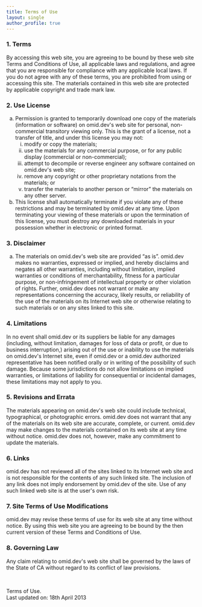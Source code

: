 ```yaml
---
title: Terms of Use
layout: single
author_profile: true
---
```

### 1. Terms

By accessing this web site, you are agreeing to be bound by these web site Terms and Conditions of Use, all applicable laws and regulations, and agree that you are responsible for compliance with any applicable local laws. If you do not agree with any of these terms, you are prohibited from using or accessing this site. The materials contained in this web site are protected by applicable copyright and trade mark law.

### 2. Use License

<ol type="a">
  <li>
    Permission is granted to temporarily download one copy of the materials (information or software) on omid.dev's web site for personal, non-commercial transitory viewing only. This is the grant of a license, not a transfer of title, and under this license you may not:
    <ol type="i">
      <li>
        modify or copy the materials;
      </li>
      <li>
        use the materials for any commercial purpose, or for any public display (commercial or non-commercial);
      </li>
      <li>
        attempt to decompile or reverse engineer any software contained on omid.dev's web site;
      </li>
      <li>
        remove any copyright or other proprietary notations from the materials; or
      </li>
      <li>
        transfer the materials to another person or “mirror” the materials on any other server.
      </li>
    </ol>
  </li>
  
  <li>
    This license shall automatically terminate if you violate any of these restrictions and may be terminated by omid.dev at any time. Upon terminating your viewing of these materials or upon the termination of this license, you must destroy any downloaded materials in your possession whether in electronic or printed format.
  </li>
</ol>

### 3. Disclaimer

<ol type="a">
  <li>
    The materials on omid.dev's web site are provided “as is”. omid.dev makes no warranties, expressed or implied, and hereby disclaims and negates all other warranties, including without limitation, implied warranties or conditions of merchantability, fitness for a particular purpose, or non-infringement of intellectual property or other violation of rights. Further, omid.dev does not warrant or make any representations concerning the accuracy, likely results, or reliability of the use of the materials on its Internet web site or otherwise relating to such materials or on any sites linked to this site.
  </li>
</ol>

### 4. Limitations

In no event shall omid.dev or its suppliers be liable for any damages (including, without limitation, damages for loss of data or profit, or due to business interruption,) arising out of the use or inability to use the materials on omid.dev's Internet site, even if omid.dev or a omid.dev authorized representative has been notified orally or in writing of the possibility of such damage. Because some jurisdictions do not allow limitations on implied warranties, or limitations of liability for consequential or incidental damages, these limitations may not apply to you.

### 5. Revisions and Errata

The materials appearing on omid.dev's web site could include technical, typographical, or photographic errors. omid.dev does not warrant that any of the materials on its web site are accurate, complete, or current. omid.dev may make changes to the materials contained on its web site at any time without notice. omid.dev does not, however, make any commitment to update the materials.

### 6. Links

omid.dev has not reviewed all of the sites linked to its Internet web site and is not responsible for the contents of any such linked site. The inclusion of any link does not imply endorsement by omid.dev of the site. Use of any such linked web site is at the user's own risk.

### 7. Site Terms of Use Modifications

omid.dev may revise these terms of use for its web site at any time without notice. By using this web site you are agreeing to be bound by the then current version of these Terms and Conditions of Use.

### 8. Governing Law

Any claim relating to omid.dev's web site shall be governed by the laws of the State of CA without regard to its conflict of law provisions.

&nbsp;

Terms of Use.  
Last updated on: 18th April 2013